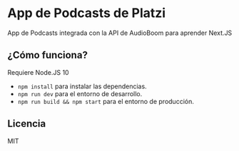 # App de Podcasts de Platzi

App de Podcasts integrada con la API de AudioBoom para aprender Next.JS


## ¿Cómo funciona?

Requiere Node.JS 10

* `npm install` para instalar las dependencias.
* `npm run dev` para el entorno de desarrollo.
* `npm run build && npm start` para el entorno de producción.

## Licencia

MIT